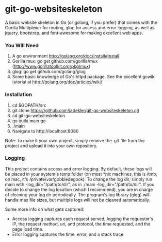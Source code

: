 git-go-websiteskeleton
===============

A basic website skeleton in Go (or golang, if you prefer) that comes with the Gorilla Multiplexer for routing, glog for access and error logging, as well as jquery, bootstrap, and font-awesome for making excellent web apps.

### You Will Need ###
1. A go environment http://golang.org/doc/install#install
2. Gorilla mux: go get github.com/gorilla/mux (http://www.gorillatoolkit.org/pkg/mux)
3. glog: go get github.com/golang/glog
4. Some basic knowledge of Go's httpd package. See the excellent gowiki tutorial at http://golang.org/doc/articles/wiki/

### Installation ###
1. cd $GOPATH/src
2. git clone https://github.com/jadekler/git-go-websiteskeleton.git
3. cd git-go-websiteskeleton
4. go build main.go
5. ./main
6. Navigate to http://localhost:8080

Note: To make it your own project, simply remove the .git file from the project and upload it into your own repository.

### Logging ###
This project contains access and error logging. By default, these logs will be placed in your system's temp folder (on most *nix machines, this is /tmp; on mac, it's /private/var/gobbledegook). To change the log dir, simply run main with -log_dir="/path/to/dir", as in ./main -log_dir="/path/to/dir". If you decide to change the log location (which I recommend), you are in charge of cleaning your log dir periodically. The program's log library (glog) will handle max file sizes, but multiple logs will not be cleaned automatically.

Some more info on what gets captured:
- Access logging captures each request served, logging the requestor's IP, the request method, uri, and protocol, the time
requested, and the page load time.
- Error logging captures the time, error, and a stack trace.
